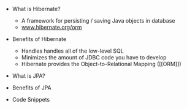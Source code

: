 
- What is Hibernate?
	- A framework for persisting / saving Java objects in database
	- www.hibernate.org/orm
	
- Benefits of Hibernate
	- Handles handles all of the low-level SQL
	- Minimizes the amount of JDBC code you have to develop
	- Hibernate provides the Object-to-Relational Mapping ([[ORM]])

- What is JPA?
- Benefits of JPA
- Code Snippets


